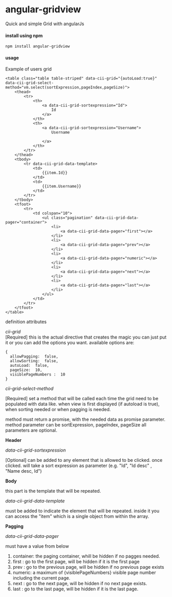 # angular-gridview
Quick and simple Grid with angularJs

#### install using npm 
`npm install angular-gridview`

#### usage 
Example of users grid
```
<table class="table table-striped" data-cii-grid="{autoLoad:true}" data-cii-grid-select-method="vm.select(sortExpression,pageIndex,pageSize)">
    <thead>
        <tr>
            <th>
                <a data-cii-grid-sortexpression="Id">
                    Id
                </a>
            </th>
            <th>
                <a data-cii-grid-sortexpression="Username">
                    Username

                </a>
            </th>
        </tr>
    </thead>
    <tbody>
        <tr data-cii-grid-data-template>
            <td>
                {{item.Id}}
            </td>
            <td>
                {{item.Username}}
            </td>
        </tr>
    </tbody>
    <tfoot>
        <tr>
            <td colspan="10">
                <ul class="pagination" data-cii-grid-data-pager="container">
                    <li>
                        <a data-cii-grid-data-pager="first"></a>
                    </li>
                    <li>
                        <a data-cii-grid-data-pager="prev"></a>
                    </li>
                    <li>
                        <a data-cii-grid-data-pager="numeric"></a>
                    </li>
                    <li>
                        <a data-cii-grid-data-pager="next"></a>
                    </li>
                    <li>
                        <a data-cii-grid-data-pager="last"></a>
                    </li>
                </ul>
            </td>
        </tr>
    </tfoot>
</table>
```
definition attributes 


*cii-grid*  
[Required] this is the actual directive that creates the magic  you can just put it or you can add the options you want. available options are: 
```
{
  allowPagging:  false,
  allowSorting:  false,
  autoLoad:  false,
  pageSize:  10,
  visiblePageNumbers :  10
}
```

*cii-grid-select-method*

[Required] set a method that will be called each time the grid need to be populated with data like.
when view is first displayed (if autoload is true), when sorting needed or when pagging is needed. 

method must return a promise, with the needed data as promise parameter. 
method parameter can be sortExpression, pageIndex, pageSize 
all parameters are optional.


**Header**

*data-cii-grid-sortexpression* 

[Optional] can be added to any element that is allowed to be clicked. once clicked. 
will take a sort expression as parameter (e.g. "Id",  "Id desc" , "Name desc, Id") 


**Body**

this part is the template that will be repeated.

*data-cii-grid-data-template* 

must be added to indicate the element that will be repeated. 
inside it you can access the "item" which is a single object from within the array. 


**Pagging**

*data-cii-grid-data-pager* 

must have a value from below 

1. container: the paging container, whill be hidden if no pagges needed. 
2. first  : go to the first page, will be hidden if it is the first page
3. prev : go to the previous page, will be hidden if no previous page exists 
4. numeric: a maximum of {visiblePageNumbers} visible page number including the current page. 
5. next : go to the next page, will be hidden if no next page exists.
6. last : go to the last page, will be hidden if it is the last page. 
